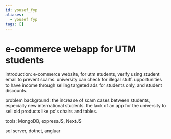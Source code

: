 ```yaml
---
id: yousef_fyp
aliases:
  - yousef fyp
tags: []
---
```


# e-commerce webapp for UTM students

introduction:
e-commerce website, for utm students, verify using student email to prevent scams. 
university can check for illegal stuff. upportunities to have income through selling targeted ads for students only, 
and student discounts.

problem background:
the increase of scam cases between students, especially new international students.
the lack of an app for the university to sell old products like pc's chairs and tables.

tools:
MongoDB, expressJS, NextJS 

sql server, dotnet, angluar 

